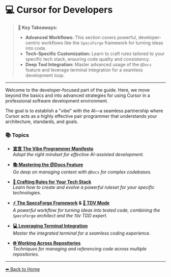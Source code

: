 # 💻 Cursor for Developers

> **🔑 Key Takeaways:**
>
> - **Advanced Workflows:** This section covers powerful, developer-centric workflows like the `SpecsForge` framework for turning ideas into code.
> - **Tech-Specific Customization:** Learn to craft rules tailored to your specific tech stack, ensuring code quality and consistency.
> - **Deep Tool Integration:** Master advanced usage of the `@Docs` feature and leverage terminal integration for a seamless development loop.

---

Welcome to the developer-focused part of the guide. Here, we move beyond the basics and into advanced strategies for using Cursor in a professional software development environment.

The goal is to establish a "vibe" with the AI—a seamless partnership where Cursor acts as a highly effective pair programmer that understands your architecture, standards, and goals.

### 📚 Topics

-   **[宣言 The Vibe Programmer Manifesto](./00-The-Vibe-Programmer-Manifesto.md)**  
    *Adopt the right mindset for effective AI-assisted development.*

-   **[📚 Mastering the @Docs Feature](./01-Mastering-the-Docs-Feature.md)**  
    *Go deep on managing context with `@Docs` for complex codebases.*

-   **[📄 Crafting Rules for Your Tech Stack](./02-Crafting-Rules-for-Your-Tech-Stack/README.md)**  
    *Learn how to create and evolve a powerful ruleset for your specific technologies.*

-   **[⚡️ The SpecsForge Framework](./03-The-SpecsForge-Framework.md) & [🧪 TDV Mode](./03a-Mode-Spotlight-TDV.md)**  
    *A powerful workflow for turning ideas into tested code, combining the `SpecsForge` architect and the `TDV` TDD expert.*

-   **[💻 Leveraging Terminal Integration](./04-Leveraging-Terminal-Integration.md)**  
    *Master the integrated terminal for a seamless coding experience.*

-   **[🌐 Working Across Repositories](./05-Working-Across-Repositories.md)**  
    *Techniques for managing and referencing code across multiple repositories.*

---

[⬅️ Back to Home](../../README.md)